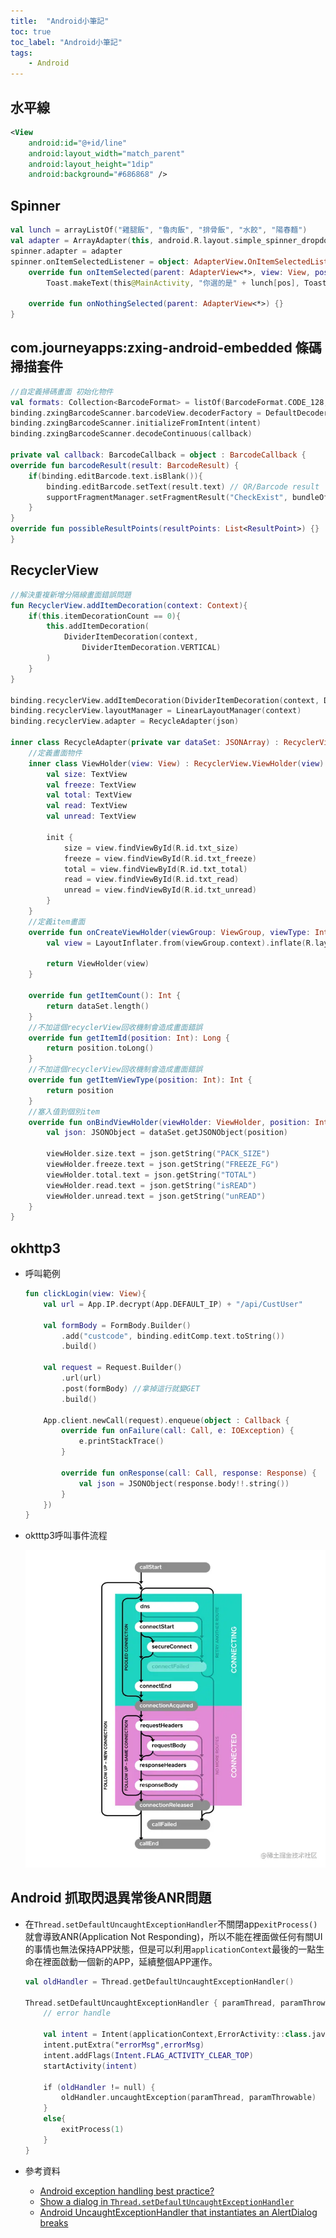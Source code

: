 ```yaml
---
title:  "Android小筆記"
toc: true
toc_label: "Android小筆記"
tags: 
    - Android
---
```


## 水平線

```xml
<View
    android:id="@+id/line"
    android:layout_width="match_parent"
    android:layout_height="1dip"
    android:background="#686868" />
```

## Spinner

```kotlin
val lunch = arrayListOf("雞腿飯", "魯肉飯", "排骨飯", "水餃", "陽春麵")  
val adapter = ArrayAdapter(this, android.R.layout.simple_spinner_dropdown_item, lunch)  
spinner.adapter = adapter  
spinner.onItemSelectedListener = object: AdapterView.OnItemSelectedListener {  
    override fun onItemSelected(parent: AdapterView<*>, view: View, pos: Int, id: Long) =  
        Toast.makeText(this@MainActivity, "你選的是" + lunch[pos], Toast.LENGTH_SHORT).show()  
  
    override fun onNothingSelected(parent: AdapterView<*>) {}  
}
```

## com.journeyapps:zxing-android-embedded 條碼掃描套件

```kotlin
//自定義掃碼畫面 初始化物件
val formats: Collection<BarcodeFormat> = listOf(BarcodeFormat.CODE_128, BarcodeFormat.QR_CODE) // Set barcode type
binding.zxingBarcodeScanner.barcodeView.decoderFactory = DefaultDecoderFactory(formats)
binding.zxingBarcodeScanner.initializeFromIntent(intent)
binding.zxingBarcodeScanner.decodeContinuous(callback)

private val callback: BarcodeCallback = object : BarcodeCallback {
override fun barcodeResult(result: BarcodeResult) {
    if(binding.editBarcode.text.isBlank()){
        binding.editBarcode.setText(result.text) // QR/Barcode result
        supportFragmentManager.setFragmentResult("CheckExist", bundleOf("dlvNo" to binding.editBarcode.text.toString()))
    }
}
override fun possibleResultPoints(resultPoints: List<ResultPoint>) {}
}
```

## RecyclerView

```kotlin
//解決重複新增分隔線畫面錯誤問題
fun RecyclerView.addItemDecoration(context: Context){
    if(this.itemDecorationCount == 0){
        this.addItemDecoration(
            DividerItemDecoration(context,
                DividerItemDecoration.VERTICAL)
        )
    }
}

binding.recyclerView.addItemDecoration(DividerItemDecoration(context, DividerItemDecoration.VERTICAL))
binding.recyclerView.layoutManager = LinearLayoutManager(context)
binding.recyclerView.adapter = RecycleAdapter(json)

inner class RecycleAdapter(private var dataSet: JSONArray) : RecyclerView.Adapter<StatFragment.RecycleAdapter.ViewHolder>() {
    //定義畫面物件
    inner class ViewHolder(view: View) : RecyclerView.ViewHolder(view) {
        val size: TextView
        val freeze: TextView
        val total: TextView
        val read: TextView
        val unread: TextView

        init {
            size = view.findViewById(R.id.txt_size)
            freeze = view.findViewById(R.id.txt_freeze)
            total = view.findViewById(R.id.txt_total)
            read = view.findViewById(R.id.txt_read)
            unread = view.findViewById(R.id.txt_unread)
        }
    }
    //定義item畫面
    override fun onCreateViewHolder(viewGroup: ViewGroup, viewType: Int): StatFragment.RecycleAdapter.ViewHolder {
        val view = LayoutInflater.from(viewGroup.context).inflate(R.layout.item_fragment_tran_s3_stat, viewGroup, false)

        return ViewHolder(view)
    }

    override fun getItemCount(): Int {
        return dataSet.length()
    }
    //不加這個recyclerView回收機制會造成畫面錯誤
    override fun getItemId(position: Int): Long {
        return position.toLong()
    }
    //不加這個recyclerView回收機制會造成畫面錯誤
    override fun getItemViewType(position: Int): Int {
        return position
    }
    //塞入值到個別item
    override fun onBindViewHolder(viewHolder: ViewHolder, position: Int) {
        val json: JSONObject = dataSet.getJSONObject(position)

        viewHolder.size.text = json.getString("PACK_SIZE")
        viewHolder.freeze.text = json.getString("FREEZE_FG")
        viewHolder.total.text = json.getString("TOTAL")
        viewHolder.read.text = json.getString("isREAD")
        viewHolder.unread.text = json.getString("unREAD")
    }
}
```

## okhttp3

- 呼叫範例
    ```kotlin
    fun clickLogin(view: View){
        val url = App.IP.decrypt(App.DEFAULT_IP) + "/api/CustUser"
        
        val formBody = FormBody.Builder()
            .add("custcode", binding.editComp.text.toString())
            .build()

        val request = Request.Builder()
            .url(url)
            .post(formBody) //拿掉這行就變GET
            .build()

        App.client.newCall(request).enqueue(object : Callback {
            override fun onFailure(call: Call, e: IOException) {
                e.printStackTrace()
            }

            override fun onResponse(call: Call, response: Response) {
                val json = JSONObject(response.body!!.string())
            }
        })
    }
    ```

- oktttp3呼叫事件流程

    ![事件流程](/assets/images/okhttp3RequestLifeCycle.jpg)

## Android 抓取閃退異常後ANR問題

- 在`Thread.setDefaultUncaughtExceptionHandler`不關閉app`exitProcess()`就會導致ANR(Application Not Responding)，所以不能在裡面做任何有關UI的事情也無法保持APP狀態，但是可以利用`applicationContext`最後的一點生命在裡面啟動一個新的APP，延續整個APP運作。
    ```kotlin
    val oldHandler = Thread.getDefaultUncaughtExceptionHandler()

    Thread.setDefaultUncaughtExceptionHandler { paramThread, paramThrowable ->
        // error handle

        val intent = Intent(applicationContext,ErrorActivity::class.java)
        intent.putExtra("errorMsg",errorMsg)
        intent.addFlags(Intent.FLAG_ACTIVITY_CLEAR_TOP)
        startActivity(intent)

        if (oldHandler != null) {
            oldHandler.uncaughtException(paramThread, paramThrowable) 
        }
        else{
            exitProcess(1)
        }
    }
    ```

- 參考資料
    - [Android exception handling best practice?](https://stackoverflow.com/questions/16561692/android-exception-handling-best-practice)
    - [Show a dialog in `Thread.setDefaultUncaughtExceptionHandler`](https://stackoverflow.com/questions/13416879/show-a-dialog-in-thread-setdefaultuncaughtexceptionhandler)
    - [Android UncaughtExceptionHandler that instantiates an AlertDialog breaks](https://stackoverflow.com/questions/5519347/android-uncaughtexceptionhandler-that-instantiates-an-alertdialog-breaks)

